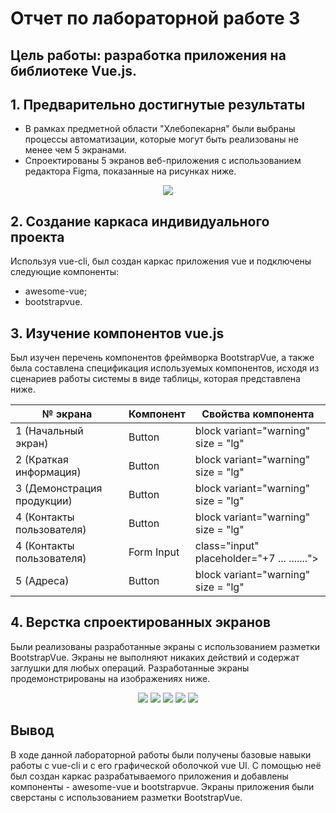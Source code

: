 # Отчет по лабораторной работе 3

## **Цель работы:** разработка приложения на библиотеке Vue.js.
## 1. Предварительно достигнутые результаты

* В рамках предметной области "Хлебопекарня" были выбраны процессы автоматизации, которые могут быть реализованы не менее чем 5 экранами.
* Спроектированы 5 экранов веб-приложения с использованием редактора Figma, показанные на рисунках ниже.

<p align="center">
  <img src="https://sun1-20.userapi.com/V9ZTkbyO4ziO3A2eIS5B_XZDWOg1CTSXTURbGg/CLPdC7dxRTo.jpg">
</p>

## 2. Создание каркаса индивидуального проекта
Используя vue-cli, был создан каркас приложения vue и подключены следующие компоненты:

* awesome-vue;
* bootstrapvue.

## 3. Изучение компонентов vue.js
Был изучен перечень компонентов фреймворка BootstrapVue, а также была составлена спецификация используемых компонентов, исходя из сценариев работы системы в виде таблицы, которая представлена ниже.

№ экрана | Компонент | Свойства компонента
--- | --- | ---
1 (Начальный экран) | Button | block variant="warning" <br> size = "lg"
2 (Краткая информация) | Button | block variant="warning" <br> size = "lg"
3 (Демонстрация продукции) | Button | block variant="warning" <br> size = "lg"
4 (Контакты пользователя) | Button | block variant="warning" <br> size = "lg"
4 (Контакты пользователя) | Form Input | class="input" placeholder="+7 ... .......">
5 (Адреса) | Button | block variant="warning" <br> size = "lg"

## 4. Верстка спроектированных экранов
Были реализованы разработанные экраны с использованием разметки BootstrapVue. Экраны не выполняют никаких действий и содержат заглушки для любых операций. Разработанные экраны продемонстрированы на изображениях ниже.

<p align="center">
  <img src="https://sun1-95.userapi.com/7364hsh6YTtJV_WfqKysu5NFowj2Jc4qLMoexg/eX0i2P1eelE.jpg">
  <img src="https://sun1-89.userapi.com/Pm8wnxfjHf_38S3oc1gm_VaADS3x5lhBzd3wBQ/1wFKdjm6HvI.jpg">
  <img src="https://sun1-19.userapi.com/g1m-fTXbV3goxnGlJDrUgnpOoZ2Jx008-sViVw/dK1QQBihmaQ.jpg">
  <img src="https://sun1-47.userapi.com/TvKuvqJziPA0G-h9BuEh3nR-osMZ7wbhXy5EyQ/g2QI4EQnmnU.jpg">
  <img src="https://sun1-94.userapi.com/13hlaP4tEbdQUhZFLYuOHZatI-qUjGly8-TJyA/KEpKAQLuNvs.jpg">
</p>

## Вывод
В ходе данной лабораторной работы были получены базовые навыки работы с vue-cli и с его графической оболочкой vue UI. С помощью неё был создан каркас разрабатываемого приложения и добавлены компоненты - awesome-vue и bootstrapvue. Экраны приложения были сверстаны с использованием разметки BootstrapVue. 
